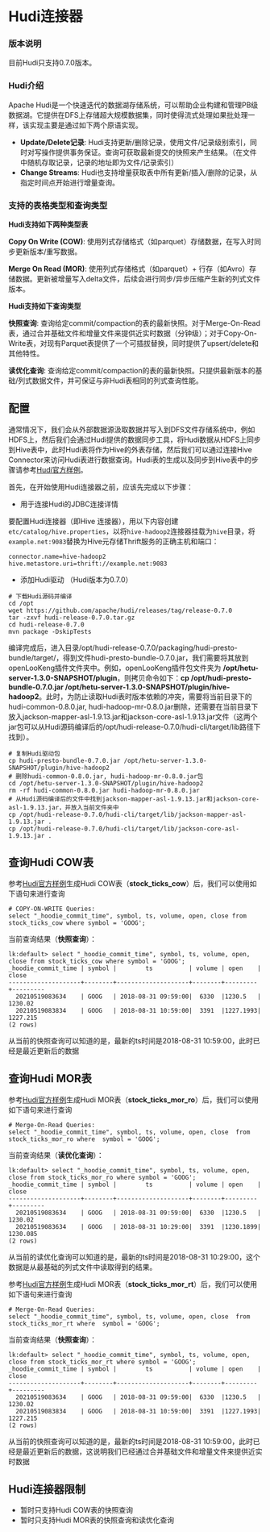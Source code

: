 # Hudi连接器

### 版本说明
目前Hudi只支持0.7.0版本。

### Hudi介绍

Apache Hudi是一个快速迭代的数据湖存储系统，可以帮助企业构建和管理PB级数据湖。它提供在DFS上存储超大规模数据集，同时使得流式处理如果批处理一样，该实现主要是通过如下两个原语实现。

- **Update/Delete记录**: Hudi支持更新/删除记录，使用文件/记录级别索引，同时对写操作提供事务保证。查询可获取最新提交的快照来产生结果。（在文件中随机存取记录，记录的地址即为文件/记录索引）
- **Change Streams**: Hudi也支持增量获取表中所有更新/插入/删除的记录，从指定时间点开始进行增量查询。

### 支持的表格类型和查询类型

**Hudi支持如下两种类型表**

**Copy On Write (COW)**: 使用列式存储格式（如parquet）存储数据，在写入时同步更新版本/重写数据。

**Merge On Read (MOR)**: 使用列式存储格式（如parquet）+ 行存（如Avro）存储数据。更新被增量写入delta文件，后续会进行同步/异步压缩产生新的列式文件版本。

**Hudi支持如下查询类型**

**快照查询**: 查询给定commit/compaction的表的最新快照。对于Merge-On-Read表，通过合并基础文件和增量文件来提供近实时数据（分钟级）；对于Copy-On-Write表，对现有Parquet表提供了一个可插拔替换，同时提供了upsert/delete和其他特性。

**读优化查询**: 查询给定commit/compaction的表的最新快照。只提供最新版本的基础/列式数据文件，并可保证与非Hudi表相同的列式查询性能。

## 配置

通常情况下，我们会从外部数据源汲取数据并写入到DFS文件存储系统中，例如HDFS上，然后我们会通过Hudi提供的数据同步工具，将Hudi数据从HDFS上同步到Hive表中，此时Hudi表将作为Hive的外表存储，然后我们可以通过连接Hive Connector来访问Hudi表进行数据查询。Hudi表的生成以及同步到Hive表中的步骤请参考[Hudi官方样例](https://hudi.apache.org/docs/docker_demo.html)。

首先，在开始使用Hudi连接器之前，应该先完成以下步骤：

- 用于连接Hudi的JDBC连接详情

要配置Hudi连接器（即Hive 连接器），用以下内容创建`etc/catalog/hive.properties`，以将`hive-hadoop2`连接器挂载为`hive`目录，将`example.net:9083`替换为Hive元存储Thrift服务的正确主机和端口：

``` properties
connector.name=hive-hadoop2
hive.metastore.uri=thrift://example.net:9083
```

- 添加Hudi驱动 （Hudi版本为0.7.0）

```properties
# 下载Hudi源码并编译
cd /opt
wget https://github.com/apache/hudi/releases/tag/release-0.7.0
tar -zxvf hudi-release-0.7.0.tar.gz
cd hudi-release-0.7.0
mvn package -DskipTests
```

编译完成后，进入目录/opt/hudi-release-0.7.0/packaging/hudi-presto-bundle/target/，得到文件hudi-presto-bundle-0.7.0.jar，我们需要将其放到openLooKeng插件文件夹中。例如，openLooKeng插件包文件夹为 **/opt/hetu-server-1.3.0-SNAPSHOT/plugin**，则拷贝命令如下：**cp /opt/hudi-presto-bundle-0.7.0.jar /opt/hetu-server-1.3.0-SNAPSHOT/plugin/hive-hadoop2**。此时，为防止读取Hudi表时版本依赖的冲突，需要将当前目录下的hudi-common-0.8.0.jar, hudi-hadoop-mr-0.8.0.jar删除，还需要在当前目录下放入jackson-mapper-asl-1.9.13.jar和jackson-core-asl-1.9.13.jar文件（这两个jar包可以从Hudi源码编译后的/opt/hudi-release-0.7.0/hudi-cli/target/lib路径下找到）。

```properties
# 复制Hudi驱动包
cp hudi-presto-bundle-0.7.0.jar /opt/hetu-server-1.3.0-SNAPSHOT/plugin/hive-hadoop2
# 删除hudi-common-0.8.0.jar, hudi-hadoop-mr-0.8.0.jar包
cd /opt/hetu-server-1.3.0-SNAPSHOT/plugin/hive-hadoop2
rm -rf hudi-common-0.8.0.jar hudi-hadoop-mr-0.8.0.jar
# 从Hudi源码编译后的文件中找到jackson-mapper-asl-1.9.13.jar和jackson-core-asl-1.9.13.jar，并放入当前文件夹中
cp /opt/hudi-release-0.7.0/hudi-cli/target/lib/jackson-mapper-asl-1.9.13.jar .
cp /opt/hudi-release-0.7.0/hudi-cli/target/lib/jackson-core-asl-1.9.13.jar .
```

## 查询Hudi COW表

参考[Hudi官方样例](https://hudi.apache.org/docs/docker_demo.html)生成Hudi COW表（**stock_ticks_cow**）后，我们可以使用如下语句来进行查询

    # COPY-ON-WRITE Queries: 
    select "_hoodie_commit_time", symbol, ts, volume, open, close from stock_ticks_cow where symbol = 'GOOG';

当前查询结果（**快照查询**）：

    lk:default> select "_hoodie_commit_time", symbol, ts, volume, open, close from stock_ticks_cow where symbol = 'GOOG';
    _hoodie_commit_time | symbol |        ts          | volume | open    | close
    --------------------+--------+--------------------+--------+---------+---------
      20210519083634    | GOOG   | 2018-08-31 09:59:00|  6330  |1230.5   | 1230.02
      20210519083834    | GOOG   | 2018-08-31 10:59:00|  3391  |1227.1993| 1227.215
    (2 rows)

从当前的快照查询可以知道的是，最新的ts时间是2018-08-31 10:59:00，此时已经是最近更新后的数据

## 查询Hudi MOR表

参考[Hudi官方样例](https://hudi.apache.org/docs/docker_demo.html)生成Hudi MOR表（**stock_ticks_mor_ro**）后，我们可以使用如下语句来进行查询

    # Merge-On-Read Queries:
    select "_hoodie_commit_time", symbol, ts, volume, open, close  from stock_ticks_mor_ro where  symbol = 'GOOG';
    

当前查询结果（**读优化查询**）：

    lk:default> select "_hoodie_commit_time", symbol, ts, volume, open, close from stock_ticks_mor_ro where symbol = 'GOOG';
    _hoodie_commit_time | symbol |        ts          | volume | open    | close
    --------------------+--------+--------------------+--------+---------+---------
      20210519083634    | GOOG   | 2018-08-31 09:59:00|  6330  |1230.5   | 1230.02
      20210519083634    | GOOG   | 2018-08-31 10:29:00|  3391  |1230.1899| 1230.085
    (2 rows)

从当前的读优化查询可以知道的是，最新的ts时间是2018-08-31 10:29:00，这个数据是从最基础的列式文件中读取得到的结果。

参考[Hudi官方样例](https://hudi.apache.org/docs/docker_demo.html)生成Hudi MOR表（**stock_ticks_mor_rt**）后，我们可以使用如下语句来进行查询

    # Merge-On-Read Queries:
    select "_hoodie_commit_time", symbol, ts, volume, open, close  from stock_ticks_mor_rt where  symbol = 'GOOG';

当前查询结果（**快照查询**）：

    lk:default> select "_hoodie_commit_time", symbol, ts, volume, open, close from stock_ticks_mor_rt where symbol = 'GOOG';
    _hoodie_commit_time | symbol |        ts          | volume | open    | close
    --------------------+--------+--------------------+--------+---------+---------
      20210519083634    | GOOG   | 2018-08-31 09:59:00|  6330  |1230.5   | 1230.02
      20210519083834    | GOOG   | 2018-08-31 10:59:00|  3391  |1227.1993| 1227.215
    (2 rows)

从当前的快照查询可以知道的是，最新的ts时间是2018-08-31 10:59:00，此时已经是最近更新后的数据，这说明我们已经通过合并基础文件和增量文件来提供近实时数据

## Hudi连接器限制

- 暂时只支持Hudi COW表的快照查询
- 暂时只支持Hudi MOR表的快照查询和读优化查询